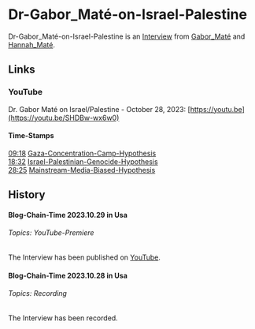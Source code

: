 # Dr-Gabor_Maté-on-Israel-Palestine <a id="1"/>

Dr-Gabor_Maté-on-Israel-Palestine is an [Interview](250025002.md) from [Gabor_Maté](70000078.md) and [Hannah_Maté](70000079.md).

## Links <a id="1000"/>

### YouTube <a id="1010"/>

Dr. Gabor Maté on Israel/Palestine - October 28, 2023: [https://youtu.be](https://youtu.be/SHDBw-wx6w0)

#### Time-Stamps <a id="1020"/>

[09:18](https://youtu.be/SHDBw-wx6w0?t=9m18s) [Gaza-Concentration-Camp-Hypothesis](301000005.md) \
[18:32](https://youtu.be/SHDBw-wx6w0?t=18m32s) [Israel-Palestinian-Genocide-Hypothesis](301000006.md) \
[28:25](https://youtu.be/SHDBw-wx6w0?t=28m25s) [Mainstream-Media-Biased-Hypothesis](301000008.md)

## History <a id="4000"/>

#### Blog-Chain-Time 2023.10.29 in Usa <a id="4002"/>
###### Topics: YouTube-Premiere

The Interview has been published on [YouTube](190000001.md).

#### Blog-Chain-Time 2023.10.28 in Usa <a id="4001"/>
###### Topics: Recording

The Interview has been recorded.

